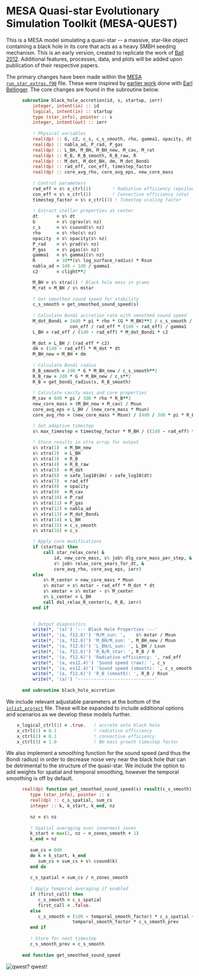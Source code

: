 # MESA Quasi-star Evolutionary Simulation Toolkit (MESA-QUEST)
This is a MESA model simulating a quasi-star -- a massive, star-like object containing a black hole in its core that acts as a heavy SMBH seeding mechanism. 
This is an early version, created to replicate the work of [Ball 2012](https://ui.adsabs.harvard.edu/abs/2012PhDT.........1B/abstract). 
Additional features, processes, data, and plots will be added upon publication of their respective papers.

The primary changes have been made within the [MESA](https://mesa.sourceforge.net/) [`run_star_extras.f90`](https://github.com/andysantarelli/quasi-star-model/blob/main/template/src/run_star_extras.f90) file. These were inspired by [earlier work](https://github.com/earlbellinger/black-hole-sun) done with [Earl Bellinger](https://earlbellinger.com). The core changes are found in the subroutine below. 

```fortran
      subroutine black_hole_accretion(id, s, startup, ierr)
          integer, intent(in) :: id
          logical, intent(in) :: startup
          type (star_info), pointer :: s
          integer, intent(out) :: ierr
          
          ! Physical variables
          real(dp) :: G, c2, c_s, c_s_smooth, rho, gamma1, opacity, dt
          real(dp) :: nabla_ad, P_rad, P_gas
          real(dp) :: L_BH, M_BH, M_BH_new, M_cav, M_rat
          real(dp) :: R_B, R_B_smooth, R_B_raw, R
          real(dp) :: M_dot, M_dot_BH, dm, M_dot_Bondi
          real(dp) :: rad_eff, con_eff, timestep_factor
          real(dp) :: core_avg_rho, core_avg_eps, new_core_mass
          
          ! Control parameters
          rad_eff = s% x_ctrl(1)        ! Radiative efficiency (epsilon)
          con_eff = s% x_ctrl(2)        ! Convective efficiency (eta)
          timestep_factor = s% x_ctrl(3) ! Timestep scaling factor
          
          ! Extract stellar properties at center
          dt       = s% dt
          G        = s% cgrav(s% nz)
          c_s      = s% csound(s% nz)
          rho      = s% rho(s% nz)
          opacity  = s% opacity(s% nz)
          P_rad    = s% prad(s% nz)
          P_gas    = s% pgas(s% nz)
          gamma1   = s% gamma1(s% nz)
          R        = 10**(s% log_surface_radius) * Rsun
          nabla_ad = 1d0 - 1d0 / gamma1
          c2       = clight**2

          M_BH = s% xtra(1) ! Black hole mass in grams
          M_rat = M_BH / s% mstar
          
          ! Get smoothed sound speed for stability
          c_s_smooth = get_smoothed_sound_speed(s)
          
          ! Calculate Bondi accretion rate with smoothed sound speed
          M_dot_Bondi = 16d0 * pi * rho * (G * M_BH)**2 / c_s_smooth / c2 * &
                        con_eff / rad_eff * (1d0 - rad_eff) / gamma1
          L_BH = rad_eff / (1d0 - rad_eff) * M_dot_Bondi * c2
          
          M_dot = L_BH / (rad_eff * c2)
          dm = (1d0 - rad_eff) * M_dot * dt
          M_BH_new = M_BH + dm
          
          ! Calculate Bondi radius
          R_B_smooth = 2d0 * G * M_BH_new / c_s_smooth**2
          R_B_raw = 2d0 * G * M_BH_new / c_s**2
          R_B = get_bondi_radius(s, R_B_smooth)
          
          ! Calculate cavity mass and core properties
          M_cav = 8d0 * pi / 3d0 * rho * R_B**3
          new_core_mass = (M_BH_new + M_cav) / Msun
          core_avg_eps = L_BH / (new_core_mass * Msun)
          core_avg_rho = (new_core_mass * Msun) / (4d0 / 3d0 * pi * R_B**3)

          ! Set adaptive timestep
          s% max_timestep = timestep_factor * M_BH / ((1d0 - rad_eff) * M_dot)
          
          ! Store results in xtra array for output
          s% xtra(1)  = M_BH_new
          s% xtra(2)  = L_BH
          s% xtra(3)  = R_B
          s% xtra(4)  = R_B_raw
          s% xtra(5)  = M_dot
          s% xtra(6)  = safe_log10(dm) - safe_log10(dt)
          s% xtra(7)  = rad_eff
          s% xtra(8)  = opacity
          s% xtra(9)  = M_cav
          s% xtra(10) = P_rad
          s% xtra(11) = P_gas
          s% xtra(12) = nabla_ad
          s% xtra(13) = M_dot_Bondi
          s% xtra(14) = L_BH
          s% xtra(15) = c_s_smooth
          s% xtra(16) = c_s

          ! Apply core modifications
          if (startup) then
              call star_relax_core( &
                  id, new_core_mass, s% job% dlg_core_mass_per_step, &
                  s% job% relax_core_years_for_dt, &
                  core_avg_rho, core_avg_eps, ierr)
          else
              s% M_center = new_core_mass * Msun
              s% mstar = s% mstar - rad_eff * M_dot * dt
              s% xmstar = s% mstar - s% M_center
              s% L_center = L_BH
              call do1_relax_R_center(s, R_B, ierr)
          end if

          
          ! Output diagnostics
          write(*, '(a)') '--- Black Hole Properties ---'
          write(*, '(a, f12.6)') 'M/M_sun: ',    s% mstar / Msun
          write(*, '(a, f12.6)') 'M_BH/M_sun: ', M_BH_new / Msun
          write(*, '(a, f12.6)') 'L_BH/L_sun: ', L_BH / Lsun
          write(*, '(a, f12.6)') 'R_B/R_star: ', R_B / R
          write(*, '(a, f12.6)') 'Radiative efficiency: ', rad_eff
          write(*, '(a, es12.4)') 'Sound speed (raw): ', c_s
          write(*, '(a, es12.4)') 'Sound speed (smooth): ', c_s_smooth
          write(*, '(a, f12.6)') 'R_B (smooth): ', R_B / Rsun
          write(*, '(a)') '-----------------------------'
          
      end subroutine black_hole_accretion
```

We include relevant adjustable parameters at the bottom of the [`inlist_project`](https://github.com/andysantarelli/quasi-star-model/blob/main/template/inlist/) file. These will be expanded to include additional options and scenarios as we develop these models further. 

```fortran
    x_logical_ctrl(1) = .true.   ! accrete onto black hole
    x_ctrl(1) = 0.1              ! radiative efficiency
    x_ctrl(2) = 0.1              ! convective efficiency
    x_ctrl(3) = 1.0              ! BH mass growth timestep factor
```

We also implement a smoothing function for the sound speed (and thus the Bondi radius) in order to decrease noise very near the black hole that can be detrimental to the structure of the quasi-star. We include the option to add weights for spatial and temporal smoothing, however the temporal smoothing is off by default. 

```fortran
      real(dp) function get_smoothed_sound_speed(s) result(c_s_smooth)
         type (star_info), pointer :: s
         real(dp) :: c_s_spatial, sum_cs
         integer :: k, k_start, k_end, nz
         
         nz = s% nz
         
         ! Spatial averaging over innermost zones
         k_start = max(1, nz - n_zones_smooth + 1)
         k_end = nz
         
         sum_cs = 0d0
         do k = k_start, k_end
            sum_cs = sum_cs + s% csound(k) 
         end do
         
         c_s_spatial = sum_cs / n_zones_smooth
         
         ! Apply temporal averaging if enabled
         if (first_call) then
            c_s_smooth = c_s_spatial
            first_call = .false.
         else
            c_s_smooth = (1d0 - temporal_smooth_factor) * c_s_spatial + &
                         temporal_smooth_factor * c_s_smooth_prev
         end if
         
         ! Store for next timestep
         c_s_smooth_prev = c_s_smooth
         
      end function get_smoothed_sound_speed
```

![qwest? qwest!](https://github.com/andysantarelli/MESA-QUEST/blob/main/figs/qwest%EF%BC%9F/qwest!.png)
